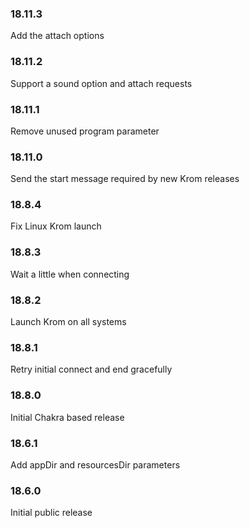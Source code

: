 ### 18.11.3

Add the attach options

### 18.11.2

Support a sound option and attach requests

### 18.11.1

Remove unused program parameter

### 18.11.0

Send the start message required by new Krom releases

### 18.8.4

Fix Linux Krom launch

### 18.8.3

Wait a little when connecting

### 18.8.2

Launch Krom on all systems

### 18.8.1

Retry initial connect and end gracefully

### 18.8.0

Initial Chakra based release

### 18.6.1

Add appDir and resourcesDir parameters

### 18.6.0

Initial public release
